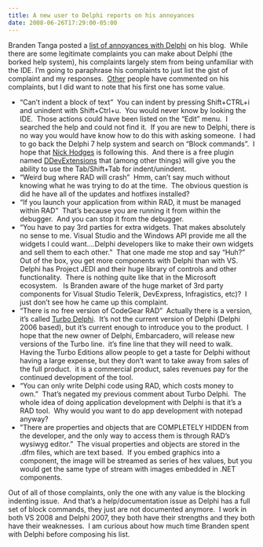 ```yaml
---
title: A new user to Delphi reports on his annoyances
date: 2008-06-26T17:29:00-05:00
---
```

Branden Tanga posted a [list of annoyances with Delphi](http://www.beigehat.com/2008/06/my-annoyances-with-codegear-rad.html) on his blog.  While there are some legitimate complaints you can make about Delphi (the borked help system), his complaints largely stem from being unfamiliar with the IDE. I’m going to paraphrase his complaints to just list the gist of complaint and my responses.  [Other](http://blog.marcocantu.com/blog/user_finds_delphi_annoyances.html) people have commented on his complaints, but I did want to note that his first one has some value.

  * “Can’t indent a block of text”  You can indent by pressing Shift+CTRL+i and unindent with Shift+Ctrl+u.  You would never know by looking the IDE.  Those actions could have been listed on the “Edit” menu.  I searched the help and could not find it.  If you are new to Delphi, there is no way you would have know how to do this with asking someone.  I had to go back the Delphi 7 help system and search on “Block commands”.  I hope that [Nick Hodges](http://blogs.codegear.com/nickhodges/) is following this.  And there is a free plugin named [DDevExtensions](http://andy.jgknet.de/dspeedup/index.php?page=DDevExtensions) that (among other things) will give you the ability to use the Tab/Shift+Tab for indent/unindent.
  * “Weird bug where RAD will crash”  Hmm, can’t say much without knowing what he was trying to do at the time.  The obvious question is did he have all of the updates and hotfixes installed?
  * “If you launch your application from within RAD, it must be managed within RAD”  That’s because you are running it from within the debugger.  And you can stop it from the debugger.
  * “You have to pay 3rd parties for extra widgets. That makes absolutely no sense to me. Visual Studio and the Windows API provide me all the widgets I could want….Delphi developers like to make their own widgets and sell them to each other.”  That one made me stop and say “Huh?”  Out of the box, you get more components with Delphi than with VS.  Delphi has Project JEDI and their huge library of controls and other functionality.  There is nothing quite like that in the Microsoft ecosystem.   Is Branden aware of the huge market of 3rd party components for Visual Studio Telerik, DevExpress, Infragistics, etc)?  I just don’t see how he came up this complaint.
  * “There is no free version of CodeGear RAD”  Actually there is a version, it’s called [Turbo Delphi](http://www.turboexplorer.com/delphi).  It’s not the current version of Delphi (Delphi 2006 based), but it’s current enough to introduce you to the product.  I hope that the new owner of Delphi, Embarcadero, will release new versions of the Turbo line.  it’s fine line that they will need to walk.  Having the Turbo Editions allow people to get a taste for Delphi without having a large expense, but they don’t want to take away from sales of the full product.  it is a commercial product, sales revenues pay for the continued development of the tool.
  * “You can only write Delphi code using RAD, which costs money to own.”  That’s negated my previous comment about Turbo Delphi.  The whole idea of doing application development with Delphi is that it’s a RAD tool.  Why would you want to do app development with notepad anyway?
  * ”There are properties and objects that are COMPLETELY HIDDEN from the developer, and the only way to access them is through RAD&#8217;s wysiwyg editor.”  The visual properties and objects are stored in the .dfm files, which are text based.  If you embed graphics into a component, the image will be streamed as series of hex values, but you would get the same type of stream with images embedded in .NET components.</p> </p> </p> </p> </p> </p> 

Out of all of those complaints, only the one with any value is the blocking indenting issue.  And that’s a help/documentation issue as Delphi has a full set of block commands, they just are not documented anymore.  I work in both VS 2008 and Delphi 2007, they both have their strengths and they both have their weaknesses.  I am curious about how much time Branden spent with Delphi before composing his list.
